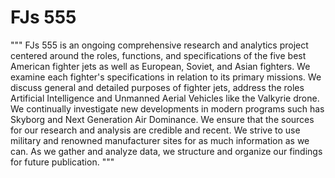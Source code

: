 # FJs 555
 

"""
FJs 555 is an ongoing comprehensive research and analytics project centered around the roles, functions, 
and specifications of the five best American fighter jets as well as European, Soviet, and Asian fighters.
We examine each fighter's specifications in relation to its primary missions. We discuss general and detailed
purposes of fighter jets, address the roles Artificial Intelligence and Unmanned Aerial Vehicles like the Valkyrie 
drone. We continually investigate new developments in modern programs such has Skyborg and Next Generation Air
Dominance. We ensure that the sources for our research and analysis are credible and recent. We strive to use
military and renowned manufacturer sites for as much information as we can. As we gather and analyze data, we 
structure and organize our findings for future publication.
"""

